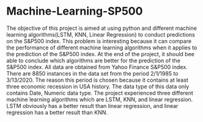 # Machine-Learning-SP500

The objective of this project is aimed at using python and different machine learning algorithms(LSTM, KNN, Linear Regression) to conduct predictions on the S&P500 index. This problem is interesting because it can compare the performance of different machine learning algorithms when it applies to the prediction of the S&P500 index. At the end of the project, it should bee able to conclude which algorithms are better for the prediction of the S&P500 index.
All data are obtained from Yahoo Finance S&P500 index. There are 8850 instances in the data set from the period 2/1/1985 to 3/13/2020. The reason this period is chosen because it contains at least three economic recession in USA history. The data type of this data only contains Date, Numeric data type.
The project experienced three different machine learning algorithms which are LSTM, KNN, and linear regression. LSTM obviously has a better result than linear regression, and linear regression has a better result than KNN. 

